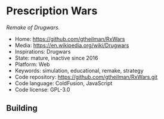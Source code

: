 # Prescription Wars

_Remake of Drugwars._

- Home: https://github.com/gtheilman/RxWars
- Media: https://en.wikipedia.org/wiki/Drugwars
- Inspirations: Drugwars
- State: mature, inactive since 2016
- Platform: Web
- Keywords: simulation, educational, remake, strategy
- Code repository: https://github.com/gtheilman/RxWars.git
- Code language: ColdFusion, JavaScript
- Code license: GPL-3.0

## Building
